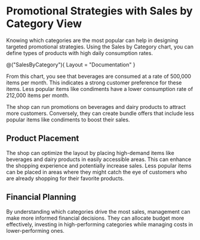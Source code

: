 # Promotional Strategies with Sales by Category View

Knowing which categories are the most popular can help in designing targeted promotional strategies. Using the Sales by Category chart, you can define types of products with high daily consumption rates.

@("SalesByCategory"){ Layout = "Documentation" }

From this chart, you see that beverages are consumed at a rate of 500,000 items per month. This indicates a strong customer preference for these items. Less popular items like condiments have a lower consumption rate of 212,000 items per month.

The shop can run promotions on beverages and dairy products to attract more customers. Conversely, they can create bundle offers that include less popular items like condiments to boost their sales.

## Product Placement
The shop can optimize the layout by placing high-demand items like beverages and dairy products in easily accessible areas. This can enhance the shopping experience and potentially increase sales. Less popular items can be placed in areas where they might catch the eye of customers who are already shopping for their favorite products.

## Financial Planning
By understanding which categories drive the most sales, management can make more informed financial decisions. They can allocate budget more effectively, investing in high-performing categories while managing costs in lower-performing ones.